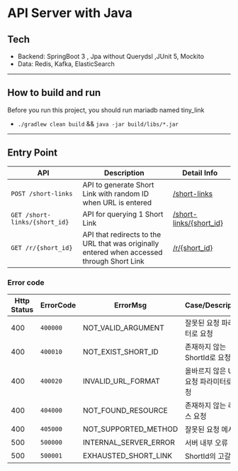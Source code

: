 # API Server with Java

## Tech

- Backend: SpringBoot 3 , Jpa without Querydsl ,JUnit 5, Mockito
- Data: Redis, Kafka, ElasticSearch

---

## How to build and run

Before you run this project, you should run mariadb named tiny_link

- `./gradlew clean build` && `java -jar build/libs/*.jar`

---

## Entry Point

| API                           | Description                                                                                | Detail Info                                                                          |
|-------------------------------|--------------------------------------------------------------------------------------------|--------------------------------------------------------------------------------------|
| `POST /short-links`           | API to generate Short Link with random ID when URL is entered                              | [/short-links](https://api.dragonappear.online/docs/post-short-links.html)           |
| `GET /short-links/{short_id}` | API for querying 1 Short Link                                                              | [/short-links/{short_id}](https://api.dragonappear.online/docs/get-short-links.html) |
| `GET /r/{short_id}`           | API that redirects to the URL that was originally entered when accessed through Short Link | [/r/{short_id}](https://api.dragonappear.online/docs/redirect-short-links.html)      |

### Error code

| Http Status | ErrorCode | ErrorMsg              | Case/Description        |
|-------------|-----------|-----------------------|-------------------------|
| 400         | `400000`  | NOT_VALID_ARGUMENT    | 잘못된 요청 파라미터로 요청         |
| 400         | `400010`  | NOT_EXIST_SHORT_ID    | 존재하지 않는 ShortId로 요청     |
| 400         | `400020`  | INVALID_URL_FORMAT    | 올바르지 않은 URL 요청 파라미터로 요청 |
| 400         | `404000`  | NOT_FOUND_RESOURCE    | 존재하지 않는 리소스 요청          |
| 400         | `405000`  | NOT_SUPPORTED_METHOD  | 잘못된 요청 메서드              |
| 500         | `500000`  | INTERNAL_SERVER_ERROR | 서버 내부 오류                |
| 500         | `500001`  | EXHAUSTED_SHORT_LINK  | ShortId의 고갈             |


